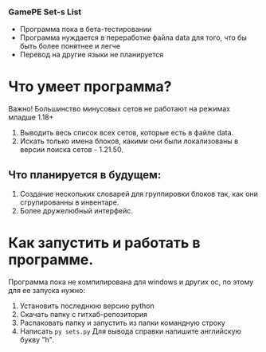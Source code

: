 ### GamePE Set-s List

- Программа пока в бета-тестировании
- Программа нуждается в переработке файла data для того, что бы быть более понятнее и легче
- Перевод на другие языки не планируется

# Что умеет программа?
Важно! Большинство минусовых сетов не работают на режимах младше 1.18+

1. Выводить весь список всех сетов, которые есть в файле data.
2. Искать только имена блоков, какими они были локализованы в версии
поиска сетов - 1.21.50.

## Что планируется в будущем:
1. Создание нескольких словарей для группировки блоков так, как они сгрупированны в инвентаре.
2. Более дружелюбный интерфейс.

# Как запустить и работать в программе.
Программа пока не компилирована для windows и других ос, по этому для ее запуска нужно: 
1. Установить последнюю версию python
2. Скачать папку с гитхаб-репозитория
3. Распаковать папку и запустить из папки командную строку
4. Написать
`py sets.py`
Для вывода справки напишите английскую букву "h".
